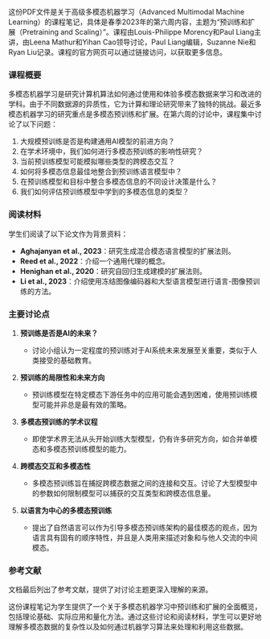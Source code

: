 这份PDF文件是关于高级多模态机器学习（Advanced Multimodal Machine Learning）的课程笔记，具体是春季2023年的第六周内容，主题为“预训练和扩展（Pretraining and Scaling）”。课程由Louis-Philippe Morency和Paul Liang主讲，由Leena Mathur和Yihan Cao领导讨论，Paul Liang编辑，Suzanne Nie和Ryan Liu记录。课程的官方网页可以通过链接访问，以获取更多信息。
### 课程概要
多模态机器学习是研究计算机算法如何通过使用和体验多模态数据来学习和改进的学科。由于不同数据源的异质性，它为计算和理论研究带来了独特的挑战。最近多模态机器学习的研究重点是多模态预训练和扩展。在第六周的讨论中，课程集中讨论了以下问题：
1. 大规模预训练是否是构建通用AI模型的前进方向？
2. 在学术环境中，我们如何进行多模态预训练的影响性研究？
3. 当前预训练模型可能模拟哪些类型的跨模态交互？
4. 如何将多模态信息最佳地整合到预训练语言模型中？
5. 在预训练模型和目标中整合多模态信息的不同设计决策是什么？
6. 我们如何评估预训练模型中学到的多模态信息的类型？

### 阅读材料
学生们阅读了以下论文作为背景资料：
- **Aghajanyan et al., 2023**：研究生成混合模态语言模型的扩展法则。
- **Reed et al., 2022**：介绍一个通用代理的概念。
- **Henighan et al., 2020**：研究自回归生成建模的扩展法则。
- **Li et al., 2023**：介绍使用冻结图像编码器和大型语言模型进行语言-图像预训练的方法。

### 主要讨论点
1. **预训练是否是AI的未来？**
   - 讨论小组认为一定程度的预训练对于AI系统未来发展至关重要，类似于人类接受的基础教育。

2. **预训练的局限性和未来方向**
   - 预训练模型在特定模态下游任务中的应用可能会遇到困难，使用预训练模型可能并非总是最有效的策略。

3. **多模态预训练的学术议程**
   - 即使学术界无法从头开始训练大型模型，仍有许多研究方向，如合并单模态和多模态预训练模型的能力。

4. **跨模态交互和多模态性**
   - 多模态预训练旨在捕捉跨模态数据之间的连接和交互。讨论了大型模型中的参数如何限制模型可以捕获的交互类型和跨模态信息量。

5. **以语言为中心的多模态预训练**
   - 提出了自然语言可以作为引导多模态预训练架构的最佳模态的观点，因为语言具有固有的顺序特性，并且是人类用来描述对象和与他人交流的中间模态。

### 参考文献
文档最后列出了参考文献，提供了对讨论主题更深入理解的来源。

这份课程笔记为学生提供了一个关于多模态机器学习中预训练和扩展的全面概览，包括理论基础、实际应用和量化方法。通过这些讨论和阅读材料，学生可以更好地理解多模态数据的复杂性以及如何通过机器学习算法来处理和利用这些数据。